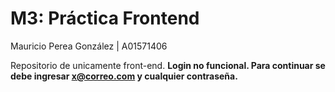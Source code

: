 # M3: Práctica Frontend
Mauricio Perea González | A01571406

Repositorio de unicamente front-end.
**Login no funcional. Para continuar se debe ingresar x@correo.com y cualquier contraseña.**
